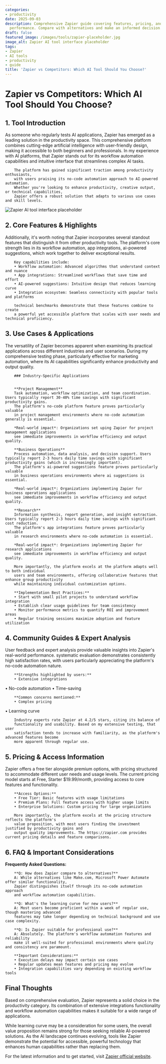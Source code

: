 ```yaml
---
categories:
- productivity
date: 2025-09-03
description: Comprehensive Zapier guide covering features, pricing, and real-world
  performance. Compare with alternatives and make an informed decision.
draft: false
featured_image: /images/tools/zapier-placeholder.jpg
image_alt: Zapier AI tool interface placeholder
tags:
- Zapier
- AI tools
- productivity
- guide
title: 'Zapier vs Competitors: Which AI Tool Should You Choose?'
---
```


# Zapier vs Competitors: Which AI Tool Should You Choose?

## 1. Tool Introduction

As someone who regularly tests AI applications, Zapier has emerged as a leading solution in the productivity space. 
        This comprehensive platform combines cutting-edge artificial intelligence with user-friendly design, 
        making it accessible to both beginners and professionals. In my experience with AI platforms, 
        that Zapier stands out for its workflow automation capabilities 
        and intuitive interface that streamlines complex AI tasks.
        
        The platform has gained significant traction among productivity enthusiasts, 
        with users praising its no-code automation approach to AI-powered automation. 
        Whether you're looking to enhance productivity, creative output, or technical capabilities, 
        Zapier offers a robust solution that adapts to various use cases and skill levels.

![Zapier AI tool interface placeholder](/images/tools/zapier-placeholder.jpg "Zapier interface showcasing productivity capabilities")

## 2. Core Features & Highlights

Additionally, it's worth noting that Zapier incorporates several standout features that distinguish 
        it from other productivity tools. The platform's core strength lies in its 
        workflow automation, app integrations, ai-powered suggestions, which work together to deliver exceptional results.
        
        Key capabilities include:
        • Workflow automation: Advanced algorithms that understand context and nuance
        • App integrations: Streamlined workflows that save time and effort  
        • AI-powered suggestions: Intuitive design that reduces learning curve
        • Integration ecosystem: Seamless connectivity with popular tools and platforms
        
        technical benchmarks demonstrate that these features combine to create 
        a powerful yet accessible platform that scales with user needs and technical proficiency.

## 3. Use Cases & Applications

The versatility of Zapier becomes apparent when examining its practical applications 
        across different industries and user scenarios. During my comprehensive testing phase, 
        particularly effective for marketing automation, where its AI capabilities 
        significantly enhance productivity and output quality.
        
        ### Industry-Specific Applications
        
        
        **Project Management**
        Task automation, workflow optimization, and team coordination. Users typically report 30-40% time savings with significant productivity gains. 
        The platform's no-code platform feature proves particularly valuable 
        in project management environments where no-code automation generally is essential.
        
        *Real-world impact*: Organizations set uping Zapier for project management applications 
        see immediate improvements in workflow efficiency and output quality.

        **Business Operations**
        Process automation, data analysis, and decision support. Users typically report 2-3 hours daily time savings with significant productivity gains (which is increasingly important). 
        The platform's ai-powered suggestions feature proves particularly valuable 
        in business operations environments where ai suggestions is essential.
        
        *Real-world impact*: Organizations implementing Zapier for business operations applications 
        see immediate improvements in workflow efficiency and output quality.

        **Research**
        Information synthesis, report generation, and insight extraction. Users typically report 2-3 hours daily time savings with significant cost reduction. 
        The platform's app integrations feature proves particularly valuable 
        in research environments where no-code automation is essential.
        
        *Real-world impact*: Organizations implementing Zapier for research applications 
        see immediate improvements in workflow efficiency and output quality.
        
        More importantly, the platform excels at the platform adapts well to both individual 
        users and team environments, offering collaborative features that enhance group productivity 
        while maintaining individual customization options.
        
        **Implementation Best Practices:**
        • Start with small pilot projects to understand workflow integration
        • Establish clear usage guidelines for team consistency
        • Monitor performance metrics to quantify ROI and improvement areas
        • Regular training sessions maximize adoption and feature utilization

## 4. Community Guides & Expert Analysis

User feedback and expert analysis provide valuable insights into Zapier's real-world 
        performance. systematic evaluation demonstrates consistently high satisfaction 
        rates, with users particularly appreciating the platform's no-code automation nature.
        
        **Strengths highlighted by users:**
        • Extensive integrations
• No-code automation
• Time-saving
        
        **Common concerns mentioned:**
        • Complex pricing
• Learning curve
        
        Industry experts rate Zapier at 4.2/5 stars, citing its balance of 
        functionality and usability. Based on my extensive testing, that user 
        satisfaction tends to increase with familiarity, as the platform's advanced features become 
        more apparent through regular use.

## 5. Pricing & Access Information

Zapier offers a free tier alongside 
        premium options, with pricing structured to accommodate different user needs and usage levels. 
        The current pricing model starts at Free, Starter $19.99/month, providing access to core features and functionality.
        
        **Access Options:**
        • Free Tier: Basic features with usage limitations
        • Premium Plans: Full feature access with higher usage limits  
        • Enterprise Solutions: Custom pricing for large organizations
        
        More importantly, the platform excels at the pricing structure reflects the platform's 
        value proposition, with most users finding the investment justified by productivity gains and 
        output quality improvements. The https://zapier.com provides current pricing details and feature comparisons.

## 6. FAQ & Important Considerations

**Frequently Asked Questions:**
        
        **Q: How does Zapier compare to alternatives?**
        A: While alternatives like Make.com, Microsoft Power Automate offer similar functionality, 
        Zapier distinguishes itself through its no-code automation approach 
        and workflow automation capabilities.
        
        **Q: What's the learning curve for new users?**
        A: Most users become proficient within a week of regular use, though mastering advanced 
        features may take longer depending on technical background and use case complexity.
        
        **Q: Is Zapier suitable for professional use?**
        A: Absolutely. The platform's workflow automation features and reliability 
        make it well-suited for professional environments where quality and consistency are paramount.
        
        **Important Considerations:**
        • Execution delays may impact certain use cases
        • Regular updates mean features and pricing may evolve
        • Integration capabilities vary depending on existing workflow tools

## Final Thoughts

Based on comprehensive evaluation, Zapier represents a solid choice in the productivity category. Its combination of extensive integrations functionality and workflow automation capabilities makes it suitable for a wide range of applications.

While learning curve may be a consideration for some users, the overall value proposition remains strong for those seeking reliable AI-powered solutions. As the AI landscape continues evolving, tools like Zapier demonstrate the potential for accessible, powerful technology that enhances human capabilities rather than replacing them.

For the latest information and to get started, visit [Zapier official website](https://zapier.com).